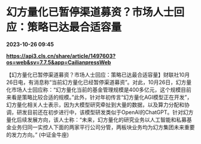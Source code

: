 # 幻方量化已暂停渠道募资？市场人士回应：策略已达最合适容量

**2023-10-26 09:45**

**https://api3.cls.cn/share/article/1497603?os=web&sv=7.7.5&app=CailianpressWeb**

【幻方量化已暂停渠道募资？市场人士回应：策略已达最合适容量】财联社10月26日电，有消息称“当前幻方量化已经暂停渠道募资”。对此，10月26日，幻方量化市场人士回应称：“幻方量化当前的基金管理规模是400多亿元，这个规模目前来看是策略比较合适的规模。”此外，针对年初传言“幻方量化AGI模型正在开发”，幻方量化相关人士表示，因为大模型研究牵扯到大量的数据，以及算力分配和协调，研发目前还在初步进行中，该模型研发类似于OpenAI的ChatGPT。针对幻方量化后续发展方向，该人士称：“未来，幻方量化的研究业务以人工智能和私募基金业务归同一实控人下面的两家平行公司分管，两板块业务均为幻方集团未来重要的发力方向。” (中证金牛座)